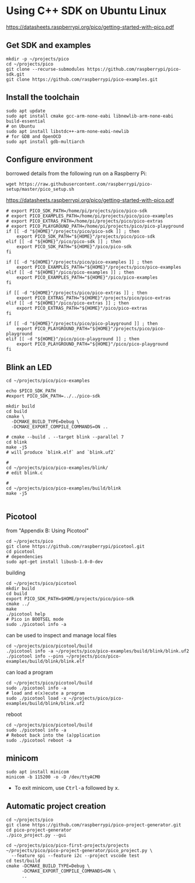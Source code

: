 Using C++ SDK on Ubuntu Linux
=============================

https://datasheets.raspberrypi.org/pico/getting-started-with-pico.pdf

Get SDK and examples
--------------------

```shell
mkdir -p ~/projects/pico
cd ~/projects/pico
git clone --recurse-submodules https://github.com/raspberrypi/pico-sdk.git
git clone https://github.com/raspberrypi/pico-examples.git
```

Install the toolchain
---------------------

```shell
sudo apt update
sudo apt install cmake gcc-arm-none-eabi libnewlib-arm-none-eabi build-essential
# on Ubuntu
sudo apt install libstdc++-arm-none-eabi-newlib
# for GDB and OpenOCD
sudo apt install gdb-multiarch
```

## Configure environment



borrowed details from the following run on a Raspberry Pi:

`wget https://raw.githubusercontent.com/raspberrypi/pico-setup/master/pico_setup.sh`

https://datasheets.raspberrypi.org/pico/getting-started-with-pico.pdf

```shell
# export PICO_SDK_PATH=/home/pi/projects/pico/pico-sdk
# export PICO_EXAMPLES_PATH=/home/pi/projects/pico/pico-examples
# export PICO_EXTRAS_PATH=/home/pi/projects/pico/pico-extras
# export PICO_PLAYGROUND_PATH=/home/pi/projects/pico/pico-playground
if [[ -d "${HOME}"/projects/pico/pico-sdk ]] ; then
    export PICO_SDK_PATH="${HOME}"/projects/pico/pico-sdk
elif [[ -d "${HOME}"/pico/pico-sdk ]] ; then
    export PICO_SDK_PATH="${HOME}"/pico/pico-sdk
fi

if [[ -d "${HOME}"/projects/pico/pico-examples ]] ; then
    export PICO_EXAMPLES_PATH="${HOME}"/projects/pico/pico-examples
elif [[ -d "${HOME}"/pico/pico-examples ]] ; then
    export PICO_EXAMPLES_PATH="${HOME}"/pico/pico-examples
fi

if [[ -d "${HOME}"/projects/pico/pico-extras ]] ; then
    export PICO_EXTRAS_PATH="${HOME}"/projects/pico/pico-extras
elif [[ -d "${HOME}"/pico/pico-extras ]] ; then
    export PICO_EXTRAS_PATH="${HOME}"/pico/pico-extras
fi

if [[ -d "${HOME}"/projects/pico/pico-playground ]] ; then
    export PICO_PLAYGROUND_PATH="${HOME}"/projects/pico/pico-playground
elif [[ -d "${HOME}"/pico/pico-playground ]] ; then
    export PICO_PLAYGROUND_PATH="${HOME}"/pico/pico-playground
fi

```

Blink an LED
------------

```shell
cd ~/projects/pico/pico-examples

echo $PICO_SDK_PATH
#export PICO_SDK_PATH=../../pico-sdk

mkdir build
cd build
cmake \
  -DCMAKE_BUILD_TYPE=Debug \
  -DCMAKE_EXPORT_COMPILE_COMMANDS=ON ..

# cmake --build . --target blink --parallel 7
cd blink
make -j5
# will produce `blink.elf` and `blink.uf2`

#
cd ~/projects/pico/pico-examples/blink/
# edit blink.c

#
cd ~/projects/pico/pico-examples/build/blink
make -j5


```

Picotool
--------

from "Appendix B: Using Picotool"

```shell
cd ~/projects/pico
git clone https://github.com/raspberrypi/picotool.git
cd picotool
# dependencies
sudo apt-get install libusb-1.0-0-dev
```

building

```shell
cd ~/projects/pico/picotool
mkdir build
cd build
export PICO_SDK_PATH=$HOME/projects/pico/pico-sdk
cmake ../
make
./picotool help
# Pico in BOOTSEL mode
sudo ./picotool info -a
```

can be used to inspect and manage local files

```shell
cd ~/projects/pico/picotool/build
./picotool info -a ~/projects/pico/pico-examples/build/blink/blink.uf2
./picotool info --pins ~/projects/pico/pico-examples/build/blink/blink.elf
```

can load a program

```shell
cd ~/projects/pico/picotool/build
sudo ./picotool info -a
# load and e(x)ecute a program
sudo ./picotool load -x ~/projects/pico/pico-examples/build/blink/blink.uf2
```

reboot

```shell
cd ~/projects/pico/picotool/build
sudo ./picotool info -a
# Reboot back into the (a)pplication
sudo ./picotool reboot -a
```

minicom
-------

```shell
sudo apt install minicom
minicom -b 115200 -o -D /dev/ttyACM0
```

-	To exit minicom, use <kbd>Ctrl-a</kbd> followed by <kbd>x</kbd>.

Automatic project creation
--------------------------

```shell
cd ~/projects/pico
git clone https://github.com/raspberrypi/pico-project-generator.git
cd pico-project-generator
./pico_project.py --gui
```

```shell
cd ~/projects/pico/pico-first-projects/projects
~/projects/pico/pico-project-generator/pico_project.py \
  --feature spi --feature i2c --project vscode test
cd test/build
cmake -DCMAKE_BUILD_TYPE=Debug \
      -DCMAKE_EXPORT_COMPILE_COMMANDS=ON \
      ..


```
